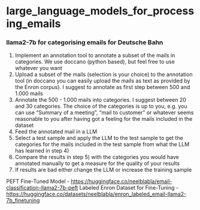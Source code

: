 # large_language_models_for_processing_emails


### llama2-7b for categorising emails for Deutsche Bahn

1. Implement an annotation tool to annotate a subset of the mails in categories. We use doccano (python based), but feel free to use whatever you want
2. Upload a subset of the mails (selection is your choice) to the annotation tool (in doccano you can easily upload the mails as text as provided by the Enron corpus). I suggest to annotate as first step between 500 and 1.000 mails
3. Annotate the 500 - 1.000 mails into categories. I suggest between 20 and 30 categories. The choice of the categories is up to you, e.g. you can use “Summary of a meeting”, “mail to customer” or whatever seems reasonable to you after having got a feeling for the mails included in the dataset
4. Feed the annotated mail in a LLM
5. Select a test sample and apply the LLM to the test sample to get the categories for the mails included in the test sample from what the LLM has learned in step 4)
6. Compare the results in step 5) with the categories you would have annotated manually to get a measure for the quality of your results
7. If results are bad either change the LLM or increase the training sample

PEFT Fine-Tuned Model - https://huggingface.co/neelblabla/email-classification-llama2-7b-peft
Labeled Enron Dataset for Fine-Tuning - https://huggingface.co/datasets/neelblabla/enron_labeled_email-llama2-7b_finetuning
